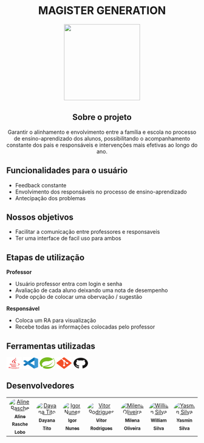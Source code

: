 <h1 align="center">MAGISTER GENERATION</h1> 
<div align=center>

<img src="https://cdn.discordapp.com/attachments/964244719741841438/964257096990339142/unknown.png" width=200px height=200px>


## Sobre o projeto 
<p>
Garantir o alinhamento e envolvimento entre a família e escola no processo de ensino-aprendizado dos alunos, possibilitando o acompanhamento constante dos pais e responsáveis e intervenções mais efetivas ao longo do ano.
</p> 

</div>

## Funcionalidades para o usuário 

* Feedback constante
* Envolvimento dos responsáveis no processo de ensino-aprendizado
* Antecipação dos problemas

## Nossos objetivos 

* Facilitar a comunicação entre professores e responsaveis
* Ter uma interface de facil uso para ambos

## Etapas de utilização

<b align="center" >
Professor 
</b>
  
* Usuário professor entra com login e senha
* Avaliação de cada aluno deixando uma nota de desempenho
* Pode opção de colocar uma obervação / sugestão

<b align="center" >
Responsável 
</b>

* Coloca um RA para visualização
* Recebe todas as informações colocadas pelo professor

## Ferramentas utilizadas

<p>
<img alt="Java" height="30" width="40" src="https://raw.githubusercontent.com/devicons/devicon/master/icons/java/java-plain.svg">
<img alt="VScode" height="30" width="40" src="https://raw.githubusercontent.com/devicons/devicon/master/icons/vscode/vscode-original.svg">
<img alt="Spring" height="30" width="40" src="https://raw.githubusercontent.com/devicons/devicon/master/icons/spring/spring-original.svg">
<img alt="Git" height="30" width="40" src="https://raw.githubusercontent.com/devicons/devicon/master/icons/git/git-original.svg">
<img alt="GitHub" height="30" width="40" src="https://raw.githubusercontent.com/devicons/devicon/master/icons/github/github-original.svg">
</p>



## Desenvolvedores 

<table>
<tr>
<td align="center"><a href="https://github.com/alinerasche"><img style="border-radius: 50%;" src="https://github.com/alinerasche.png" width="100px;" alt="Aline Rasche"/><br /><sub><b>Aline Rasche Lobo</b></sub></a><br/></td>
<td align="center"><a href="https://github.com/DayanaTito"><img style="border-radius: 50%;" src="https://github.com/DayanaTito.png" width="100px;" alt="Dayana Tito"/><br /><sub><b>Dayana Tito</b></sub></a><br/></td> 
<td align="center"><a href="https://github.com/igorcanunes"><img style="border-radius: 50%;" src="https://github.com/igorcanunes.png" width="100px;" alt="Igor Nunes"/><br /><sub><b>Igor Nunes</b></sub></a><br/></td> 
<td align="center"><a href="https://github.com/insivam"><img style="border-radius: 50%;" src="https://github.com/insivam.png" width="100px;" alt="Vitor Rodrigues"/><br /><sub><b>Vitor Rodrigues</b></sub></a><br/></td> 
<td align="center"><a href="https://github.com/milenaFO"><img style="border-radius: 50%;" src="https://github.com/milenaFO.png" width="100px;" alt="Milena Oliveira"/><br /><sub><b>Milena Oliveira</b></sub></a><br/></td> 
<td align="center"><a href="https://github.com/willjpg"><img style="border-radius: 50%;" src="https://github.com/willjpg.png" width="100px;" alt="Willian Silva"/><br /><sub><b>William Silva</b></sub></a><br/></td> 
<td align="center"><a href="https://github.com/YasminSilva007"><img style="border-radius: 50%;" src="https://github.com/YasminSilva007.png" width="100px;" alt="Yasmin Silva"/><br /><sub><b>Yasmin Silva</b></sub></a><br/></td>
</table>

